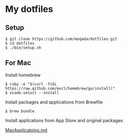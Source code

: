 # My dotfiles 

## Setup

```
$ git clone https://github.com/moqada/dotfiles.git
$ cd dotfiles
$ ./bin/setup.sh
```


## For Mac

Install homebrew

```
$ ruby -e "$(curl -fsSL https://raw.github.com/mxcl/homebrew/go/install)"
$ xcode-select --install
```

Install packages and applications from Brewfile

```
$ brew bundle
```

Install applications from App Store and original packages

[MacApplicatoins.md](MacApplicatoins.md)
